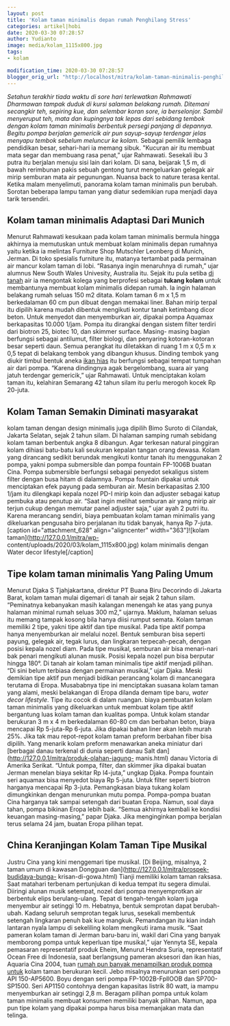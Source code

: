 ```yaml
---
layout: post
title: 'Kolam taman minimalis depan rumah Penghilang Stress'
categories: artikel|hobi
date: 2020-03-30 07:28:57
author: Yudianto
image: media/kolam_1115x800.jpg
tags:
- kolam

modification_time: 2020-03-30 07:28:57
blogger_orig_url: "http://localhost/mitra/kolam-taman-minimalis-penghilang.html"
---
```


_Setahun terakhir tiada waktu di sore hari terlewatkan Rahmawati Dharmawan
tampak duduk di kursi salaman belakang rumah. Ditemani secangkir teh, sepiring
kue, dan selembar koran sore, ia berselonjor. Sambil menyeruput teh, mata dan
kupingnya tak lepas dari sebidang tembok dengan kolam taman minimalis
berbentuk persegi panjang di depannya. Begitu pompa berjalan gemericik air pun
sayup-sayup terdengar jelas menyapu tembok sebelum meluncur ke kolam._ Sebagai
pemilik lembaga pendidikan besar, sehari-hari ia memang sibuk. "Kucuran air
itu membuat mata segar dan membuang rasa penat,” ujar Rahmawati. Sesekali ibu
3 putra itu berjalan menuju sisi lain dari kolam. Di sana, beijarak 1,5 m, di
bawah rerimbunan pakis sebuah gentong turut mengeluarkan gelegak air mirip
semburan mata air pegunungan. Nuansa back to nature terasa kental. Ketika
malam menyelimuti, panorama kolam taman minimalis pun berubah. Sorotan
beberapa lampu taman yang diatur sedemikian rupa menjadi daya tarik
tersendiri.

## Kolam taman minimalis Adaptasi Dari Munich

Menurut Rahmawati kesukaan pada kolam taman minimalis bermula hingga akhirnya
ia memutuskan untuk membuat kolam minimalis depan rumahnya yaitu ketika ia
melintas Furniture Shop Mutschler Leonberg di Munich, Jerman. Di toko
spesialis furniture itu, matanya tertambat pada permainan air mancur kolam
taman di lobi. “Rasanya ingin menaruhnya di rumah,” ujar alumnus New South
Wales Univesity, Australia itu. Sejak itu pula setiba [di
tanah](http://127.0.0.1/mitra/budidaya-jagung-tanah-pasir-sprinkler.html) air
ia mengontak kolega yang berprofesi sebagai **tukang kolam** untuk membantunya
membuat kolam minimalis didepan rumah. Ia ingin halaman belakang rumah seluas
150 m2 ditata. Kolam taman 6 m x 1,5 m berkedalaman 60 cm pun dibuat dengan
memakai liner. Bahan mirip terpal itu dipilih karena mudah dibentuk mengikuti
kontur tanah ketimbang dicor beton. Untuk menyedot dan menyemburkan air,
dipakai pompa Aquamax berkapasitas 10.000 1/jam. Pompa itu dirangkai dengan
sistem filter terdiri dari biotron 25, biotec 10, dan skimmer surface. Masing-
masing bagian berfungsi sebagai antilumut, filter biologi, dan penyaring
kotoran-kotoran besar seperti daun. Semua perangkat itu diletakkan di ruang 1
m x 0,5 m x 0,5 tepat di belakang tembok yang dibangun khusus. Dinding tembok
yang diukir timbul bentuk aneka [ikan hias](http://127.0.0.1/mitra/ikan-hias
"ikan hias") itu berfungsi sebagai tempat tumpahan air dari pompa. “Karena
dindingnya agak bergelombang, suara air yang jatuh terdengar gemericik,” ujar
Rahmawati. Untuk menciptakan kolam taman itu, kelahiran Semarang 42 tahun
silam itu perlu merogoh kocek Rp 20-juta.

## Kolam Taman Semakin Diminati masyarakat

kolam taman dengan design minimalis juga dipilih Bimo Suroto di Cilandak,
Jakarta Selatan, sejak 2 tahun silam. Di halaman samping rumah sebidang kolam
taman berbentuk angka 8 dibangun. Agar terkesan natural pinggiran kolam
dihiasi batu-batu kali seukuran kepalan tangan orang dewasa. Kolam yang
dirancang sedikit berundak mengikuti kontur tanah itu menggunakan 2 pompa,
yakni pompa submersible dan pompa fountain FP-1006B buatan Cina. Pompa
submersible berfungsi sebagai penyedot sekaligus sistem filter dengan busa
hitam di dalamnya. Pompa fountain dipakai untuk menciptakan efek payung pada
semburan air. Mesin berkapasitas 2.100 1/jam itu dilengkapi kepala nozel PD-I
mirip koin dan adjuster sebagai katup pembuka atau penutup air. “Saat ingin
melihat semburan air yang mirip air terjun cukup dengan memutar panel adjuster
saja,” ujar ayah 2 putri itu. Karena merancang sendiri, biaya pembuatan kolam
taman minimalis yang dikeluarkan pengusaha biro perjalanan itu tidak banyak,
hanya Rp 7-juta. [caption id="attachment_628" align="aligncenter"
width="363"]![kolam taman](http://127.0.0.1/mitra/wp-
content/uploads/2020/03/kolam_1115x800.jpg) kolam minimalis dengan Water decor
lifestyle[/caption]

## Tipe kolam taman minimalis Yang Paling Umum

Menurut Djaka S Tjahjakartana, direktur PT Buana Biru Decorindo di Jakarta
Barat, kolam taman mulai digemari di tanah air sejak 2 tahun silam.
“Peminatnya kebanyakan masih kalangan menengah ke atas yang punya halaman
minimal rumah seluas 300 m2,” ujarnya. Maklum, halaman seluas itu memang
tampak kosong bila hanya diisi rumput semata. Kolam taman memiliki 2 tipe,
yakni tipe aktif dan tipe musikal. Pada tipe aktif pompa hanya menyemburkan
air melalui nozel. Bentuk semburan bisa seperti payung, gelegak air, tegak
lurus, dan lingkaran terpecah-pecah, dengan posisi kepala nozel diam. Pada
tipe musikal, semburan air bisa menari-nari bak penari mengikuti alunan musik.
Posisi kepala nozel pun bisa berputar hingga 180°. Di tanah air kolam taman
minimalis tipe aktif menjadi pilihan. “Di sini belum terbiasa dengan permainan
musikal,” ujar Djaka. Meski demikian tipe aktif pun menjadi bidikan perancang
kolam di mancanegara terutama di Eropa. Musababnya tipe ini menciptakan
suasana kolam taman yang alami, meski belakangan di Eropa dilanda demam tipe
baru, _water decor lifestyle_. Tipe itu cocok di dalam ruangan. biaya
pembuatan kolam taman minimalis yang dikeluarkan untuk membuat kolam tipe
aktif bergantung luas kolam taman dan kualitas pompa. Untuk kolam standar
berukuran 3 m x 4 m berkedalaman 60-80 cm dan berbahan beton, biaya mencapai
Rp 5-juta-Rp 6-juta. Jika dipakai bahan liner akan lebih murah 25%. Jika tak
mau repot-repot kolam taman preform berbahan fiber bisa dipilih. Yang menarik
kolam preform menawarkan aneka miniatur dari [berbagai danau terkenal di dunia
seperti danau Salt dan](http://127.0.0.1/mitra/produk-olahan-jagung-
manis.html) danau Victoria di Amerika Serikat. “Untuk pompa, filter, dan
skimmer jika dipakai buatan Jerman menelan biaya sekitar Rp l4-juta,” ungkap
Djaka. Pompa fountain seri aquamax bisa menyedot biaya Rp 5-juta. Untuk filter
seperti biotron harganya mencapai Rp 3-juta. Pemangkasan biaya tukang kolam
dimungkinkan dengan menurunkan mutu pompa. Pompa-pompa buatan Cina harganya
tak sampai setengah dari buatan Eropa. Namun, soal daya tahan, pompa bikinan
Eropa lebih baik. “Semua akhirnya kembali ke kondisi keuangan masing-masing,”
papar Djaka. Jika menginginkan pompa berjalan terus selama 24 jam, buatan
Eropa pilihan tepat.

## China Keranjingan Kolam Taman Tipe Musikal

Justru Cina yang kini menggemari tipe musikal. [Di Beijing, misalnya, 2 taman
umum di kawasan Dongguan dan](http://127.0.0.1/mitra/prospek-budidaya-bunga-
krisan-di-gowa.html) Tianji memiliki kolam taman raksasa. Saat matahari
terbenam pertunjukan di kedua tempat itu segera dimulai. Diiringi alunan musik
setempat, nozel dari pompa menyemprotkan air berbentuk elips berulang-ulang.
Tepat di tengah-tengah kolam juga menyembur air setinggi 10 m. Hebatnya,
bentuk semprotan dapat berubah-ubah. Kadang seluruh semprotan tegak lurus,
sesekali membentuk setengah lingkaran penuh bak kue mangkuk. Pemandangan itu
kian indah lantaran nyala lampu di sekeliling kolam mengikuti irama musik.
“Saat pameran kolam taman di Jerman baru-baru ini, wakil dari Cina yang banyak
memborong pompa untuk keperluan tipe musikal,” ujar Yennyta SE, kepala
pemasaran representatif produk Eheim, Menurut Hendra Suria, representatif
Ocean Free di Indonesia, saat berlangsung pameran aksesori dan ikan hias,
Aquaria Cina 2004, tuan [rumah pun banyak menampilkan produk pompa
untuk](http://127.0.0.1/mitra/manfaat-program-kawasan-rumah-pangan.html) kolam
taman berukuran kecil. Jebo misalnya menurunkan seri pompa API 150-AP5600.
Boyu dengan seri pompa FP-1002B-FpllOOB dan SP700-SP1500. Seri AP1150
contohnya dengan kapasitas listrik 80 watt, ia mampu menyemburkan air setinggi
2,8 m. Beragam pilihan pompa untuk kolam taman minimalis membuat konsumen
memiliki banyak pilihan. Namun, apa pun tipe kolam yang dipakai pompa harus
bisa memanjakan mata dan telinga.


